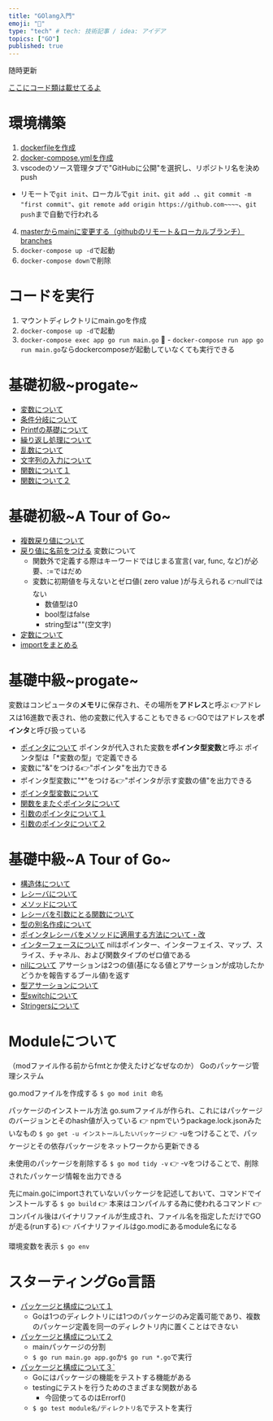 ```yaml
---
title: "GOlang入門"
emoji: "🦫"
type: "tech" # tech: 技術記事 / idea: アイデア
topics: ["GO"]
published: true
---
```

随時更新

[ここにコード類は載せてるよ](https://github.com/minamihiroto/GO)

# 環境構築
1. [dockerfileを作成](https://github.com/minamihiroto/GO/blob/3cbf0cfa1fd4cb8bab6666e2a9d8ab6e929a1461/app/dockerfile)
2. [docker-compose.ymlを作成](https://github.com/minamihiroto/GO/blob/3cbf0cfa1fd4cb8bab6666e2a9d8ab6e929a1461/docker-compose.yml)
3. vscodeのソース管理タブで"GitHubに公開"を選択し、リポジトリ名を決めpush
  - リモートで`git init`、ローカルで`git init`、`git add .`、`git commit -m "first commit"`、`git remote add origin https://github.com~~~~`、`git push`まで自動で行われる
4. [masterからmainに変更する（githubのリモート＆ローカルブランチ）branches](https://qiita.com/masakinihirota/items/1a657674e609be112fc6)
5. `docker-compose up -d`で起動
6. `docker-compose down`で削除

# コードを実行
1. マウントディレクトリにmain.goを作成
2. `docker-compose up -d`で起動
3. `docker-compose exec app go run main.go`
  - `docker-compose run app go run main.go`ならdockercomposeが起動していなくても実行できる

# 基礎初級~progate~
- [変数について](https://github.com/minamihiroto/GO/tree/3cbf0cfa1fd4cb8bab6666e2a9d8ab6e929a1461)
- [条件分岐について](https://github.com/minamihiroto/GO/tree/48e171bdeeb1c7f08999a99a0957d1e3e4bc4d63)
- [Printfの基礎について](https://github.com/minamihiroto/GO/tree/11bcab89ccdf9cd9d268291a5e5aa6f43441e912)
- [繰り返し処理について](https://github.com/minamihiroto/GO/tree/33a03d7d5c34bfd86f02710750099b0b7ac2367b)
- [乱数について](https://github.com/minamihiroto/GO/tree/2f4aec6e2e1c854dd097d0125132f3de4050d78e)
- [文字列の入力について](https://github.com/minamihiroto/GO/tree/610acf51728081960c033d7ad08753d7ea802c1d)
- [関数について１](https://github.com/minamihiroto/GO/tree/7d562ab99b4288d051bf8ac8c0a0004124eaa8db)
- [関数について２](https://github.com/minamihiroto/GO/tree/58734db44fba8e8b2e980f2afc2ea73213c29477)

# 基礎初級~A Tour of Go~
- [複数戻り値について](https://github.com/minamihiroto/GO/tree/92fc074b84c597a704b8f4c39a1ac282ec245441)
- [戻り値に名前をつける](https://github.com/minamihiroto/GO/tree/7c2e85834244d92325a2ba937bea4d0f695c27bf)
変数について
  - 関数外で定義する際はキーワードではじまる宣言( var, func, など)が必要、:=ではだめ
  - 変数に初期値を与えないとゼロ値( zero value )が与えられる 👉nullではない
    - 数値型は0
    - bool型はfalse
    - string型は""(空文字)
- [定数について](https://github.com/minamihiroto/GO/tree/f7caa67bd3fbf6c82d110bf892b750a0f184d845)
- [importをまとめる](https://github.com/minamihiroto/GO/tree/e43d47b9005c0f356be4772aa84adbc18c0150db)

# 基礎中級~progate~
変数はコンピュータの**メモリ**に保存され、その場所を**アドレス**と呼ぶ
👉アドレスは16進数で表され、他の変数に代入することもできる
👉GOではアドレスを**ポインタ**と呼び扱っている
- [ポインタについて](https://github.com/minamihiroto/GO/tree/64126df15f7ad1413bd0703e7ccd24d5b84309dc)
ポインタが代入された変数を**ポインタ型変数**と呼ぶ
ポインタ型は「*変数の型」で定義できる
- 変数に"&"をつける👉"ポインタ"を出力できる
- ポインタ型変数に"*"をつける👉"ポインタが示す変数の値"を出力できる
- [ポインタ型変数について](https://github.com/minamihiroto/GO/tree/9b8c8b8343225a75df0b40647eef91d64d6cd4bb)
- [関数をまたぐポインタについて](https://github.com/minamihiroto/GO/tree/904fee69f8d5d2c18b603898423be614cb09f3d1)
- [引数のポインタについて１](https://github.com/minamihiroto/GO/tree/27170077493140e787924bd64691292220fd13a2)
- [引数のポインタについて２](https://github.com/minamihiroto/GO/tree/65264a7de4dcbaab173d51150c764011ddd13b8d)

# 基礎中級~A Tour of Go~
- [構造体について](https://github.com/minamihiroto/GO/tree/19e034f8fa2c68a7f3137481009f2cb1bd1b769c)
- [レシーバについて](https://github.com/minamihiroto/GO/tree/b26bb9f21b476b976dd1f2809d54aeefe9cf7c06)
- [メソッドについて](https://github.com/minamihiroto/GO/tree/22bf584153a174aaa5071bc646a253b1f90417f1)
- [レシーバを引数にとる関数について](https://github.com/minamihiroto/GO/tree/8016f8dddc0244917ef3ff8a08b6cc366c6eeaa9)
- [型の別名作成について](https://github.com/minamihiroto/GO/tree/5cddec50052c297908cd4e2135282c6b35f9410e)
- [ポインタレシーバをメソッドに適用する方法について・改](https://github.com/minamihiroto/GO/tree/b574710faf9fb657c7538bfda9a0cd2fcd608691)
- [インターフェースについて](https://github.com/minamihiroto/GO/tree/dcaf07307103e70905aeb6179ac326801725258d)
nilはポインター、インターフェイス、マップ、スライス、チャネル、および関数タイプのゼロ値である
- [nilについて](https://github.com/minamihiroto/GO/tree/a9101c250496d8379ccaeb297d92b494bde4bbc2)
アサーションは2つの値(基になる値とアサーションが成功したかどうかを報告するブール値)を返す
- [型アサーションについて](https://github.com/minamihiroto/GO/tree/bf9ad12f0b8eee35e478376293ae670317f80858)
- [型switchについて](https://github.com/minamihiroto/GO/tree/1251f9ecf6b2ceec6d303cb68de0a52afa513288)
- [Stringersについて](https://github.com/minamihiroto/GO/tree/0f631c975ebe16e70d631c77db53fe39b5e1e47f)

# Moduleについて
（modファイル作る前からfmtとか使えたけどなぜなのか）
Goのパッケージ管理システム

go.modファイルを作成する
`$ go mod init 命名`

パッケージのインストール方法
go.sumファイルが作られ、これにはパッケージのバージョンとそのhash値が入っている
👉 npmでいうpackage.lock.jsonみたいなもの
`$ go get -u インストールしたいパッケージ`
👉 -uをつけることで、パッケージとその依存パッケージをネットワークから更新できる

未使用のパッケージを削除する
`$ go mod tidy -v`
👉 -vをつけることで、削除されたパッケージ情報を出力できる


先にmain.goにimportされていないパッケージを記述しておいて、コマンドでインストールする
`$ go build`
👉 本来はコンパイルする為に使われるコマンド
👉 コンパイル後はバイナリファイルが生成され、ファイル名を指定しただけでGOが走る(runする)
👉 バイナリファイルはgo.modにあるmodule名になる

環境変数を表示
`$ go env`

# スターティングGo言語
- [パッケージと構成について１](https://github.com/minamihiroto/GO/tree/9229b417e01e8ab89561be08430b6955668490d5)
  - Goは1つのディレクトリには1つのパッケージのみ定義可能であり、複数のパッケージ定義を同一のディレクトリ内に置くことはできない
- [パッケージと構成について２](https://github.com/minamihiroto/GO/tree/9b5127d27f95bcf85c015ece44512d4bca5b88cc)
  - mainパッケージの分割
  - `$ go run main.go app.go`か`$ go run *.go`で実行
- [パッケージと構成について３`]()
  - Goにはパッケージの機能をテストする機能がある
  - testingにテストを行うためのさまざまな関数がある
    - 今回使ってるのはErrorf()
  - `$ go test module名/ディレクトリ名`でテストを実行